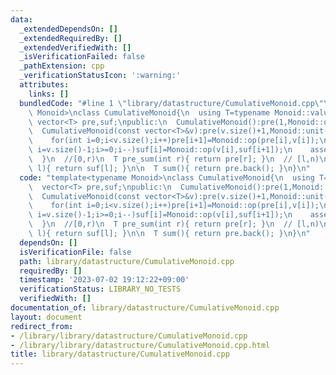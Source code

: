 ```yaml
---
data:
  _extendedDependsOn: []
  _extendedRequiredBy: []
  _extendedVerifiedWith: []
  _isVerificationFailed: false
  _pathExtension: cpp
  _verificationStatusIcon: ':warning:'
  attributes:
    links: []
  bundledCode: "#line 1 \"library/datastructure/CumulativeMonoid.cpp\"\ntemplate<typename\
    \ Monoid>\nclass CumulativeMonoid{\n  using T=typename Monoid::value_type;\n \
    \ vector<T> pre,suf;\npublic:\n  CumulativeMonoid():pre(1,Monoid::unit()),suf(pre){}\n\
    \  CumulativeMonoid(const vector<T>&v):pre(v.size()+1,Monoid::unit()),suf(pre){\n\
    \    for(int i=0;i<v.size();i++)pre[i+1]=Monoid::op(pre[i],v[i]);\n    for(int\
    \ i=v.size()-1;i>=0;i--)suf[i]=Monoid::op(v[i],suf[i+1]);\n    assert(pre.back()==suf[0]);\n\
    \  }\n  //[0,r)\n  T pre_sum(int r){ return pre[r]; }\n  // [l,n)\n  T suf_sum(int\
    \ l){ return suf[l]; }\n\n  T sum(){ return pre.back(); }\n}\n"
  code: "template<typename Monoid>\nclass CumulativeMonoid{\n  using T=typename Monoid::value_type;\n\
    \  vector<T> pre,suf;\npublic:\n  CumulativeMonoid():pre(1,Monoid::unit()),suf(pre){}\n\
    \  CumulativeMonoid(const vector<T>&v):pre(v.size()+1,Monoid::unit()),suf(pre){\n\
    \    for(int i=0;i<v.size();i++)pre[i+1]=Monoid::op(pre[i],v[i]);\n    for(int\
    \ i=v.size()-1;i>=0;i--)suf[i]=Monoid::op(v[i],suf[i+1]);\n    assert(pre.back()==suf[0]);\n\
    \  }\n  //[0,r)\n  T pre_sum(int r){ return pre[r]; }\n  // [l,n)\n  T suf_sum(int\
    \ l){ return suf[l]; }\n\n  T sum(){ return pre.back(); }\n}\n"
  dependsOn: []
  isVerificationFile: false
  path: library/datastructure/CumulativeMonoid.cpp
  requiredBy: []
  timestamp: '2023-07-02 19:12:22+09:00'
  verificationStatus: LIBRARY_NO_TESTS
  verifiedWith: []
documentation_of: library/datastructure/CumulativeMonoid.cpp
layout: document
redirect_from:
- /library/library/datastructure/CumulativeMonoid.cpp
- /library/library/datastructure/CumulativeMonoid.cpp.html
title: library/datastructure/CumulativeMonoid.cpp
---
```

